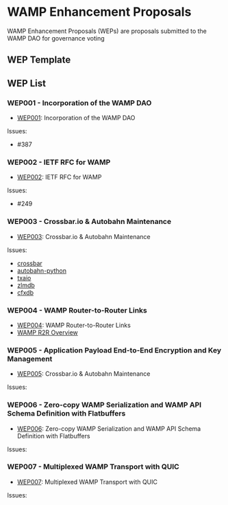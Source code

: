 # WAMP Enhancement Proposals

WAMP Enhancement Proposals (WEPs) are proposals submitted to the WAMP DAO
for governance voting

## WEP Template

## WEP List

### WEP001 - Incorporation of the WAMP DAO

* [WEP001](wep001): Incorporation of the WAMP DAO

Issues:

* #387

### WEP002 - IETF RFC for WAMP

* [WEP002](wep002): IETF RFC for WAMP

Issues:

* #249

### WEP003 - Crossbar.io & Autobahn Maintenance

* [WEP003](wep003): Crossbar.io & Autobahn Maintenance

Issues:

* [crossbar](https://github.com/crossbario/crossbar/issues)
* [autobahn-python](https://github.com/crossbario/autobahn-python/issues)
* [txaio](https://github.com/crossbario/txaio/issues)
* [zlmdb](https://github.com/crossbario/zlmdb/issues)
* [cfxdb](https://github.com/crossbario/cfxdb/issues)

### WEP004 - WAMP Router-to-Router Links

* [WEP004](wep004): WAMP Router-to-Router Links
* [WAMP R2R Overview](wep004/wamp_ap_r2r.pdf)

### WEP005 - Application Payload End-to-End Encryption and Key Management

* [WEP005](wep005): Crossbar.io & Autobahn Maintenance

Issues:

### WEP006 - Zero-copy WAMP Serialization and WAMP API Schema Definition with Flatbuffers

* [WEP006](wep006): Zero-copy WAMP Serialization and WAMP API Schema Definition with Flatbuffers

Issues:

### WEP007 - Multiplexed WAMP Transport with QUIC

* [WEP007](wep007): Multiplexed WAMP Transport with QUIC

Issues:
